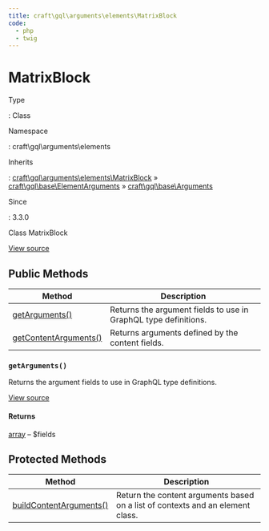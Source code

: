 ```yaml
---
title: craft\gql\arguments\elements\MatrixBlock
code:
  - php
  - twig
---
```


# MatrixBlock

Type

:   Class

Namespace

:   craft\gql\arguments\elements

Inherits

:   [craft\gql\arguments\elements\MatrixBlock](craft-gql-arguments-elements-matrixblock.md) &raquo;
[craft\gql\base\ElementArguments](craft-gql-base-elementarguments.md) &raquo;
[craft\gql\base\Arguments](craft-gql-base-arguments.md)

Since

:   3.3.0



Class MatrixBlock





[View source](https://github.com/craftcms/cms/blob/master/src/gql/arguments/elements/MatrixBlock.php)






## Public Methods

| Method                                                                                                                | Description
| --------------------------------------------------------------------------------------------------------------------- | ---------------------------------------------------------------
| [getArguments()](craft-gql-arguments-elements-matrixblock.md#method-getarguments)                                     | Returns the argument fields to use in GraphQL type definitions.
| [getContentArguments()](craft-gql-base-arguments.md#method-getcontentarguments "Defined by craft\gql\base\Arguments") | Returns arguments defined by the content fields.

### `getArguments()`





Returns the argument fields to use in GraphQL type definitions.








[View source](https://github.com/craftcms/cms/blob/master/src/gql/arguments/elements/MatrixBlock.php#L25-L45)



#### Returns

[array](http://php.net/language.types.array) – $fields





## Protected Methods

| Method                                                                                                                    | Description
| ------------------------------------------------------------------------------------------------------------------------- | ------------------------------------------------------------------------------
| [buildContentArguments()](craft-gql-base-arguments.md#method-buildcontentarguments "Defined by craft\gql\base\Arguments") | Return the content arguments based on a list of contexts and an element class.






